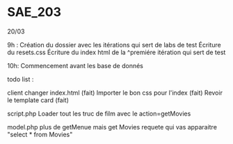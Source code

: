 # SAE_203

20/03

9h :
Création du dossier avec les itérations qui sert de labs de test
Écriture du resets.css
Écriture du index html de la ^premiére itération qui sert de test

10h:
Commencement avant les base de donnés

todo list :

client
changer index.html (fait)
Importer le bon css pour l'index (fait)
Revoir le template card (fait)

script.php
Loader tout les truc de film avec le action=getMovies

model.php
plus de getMenue mais get Movies
requete qui vas apparaitre "select \* from Movies"
